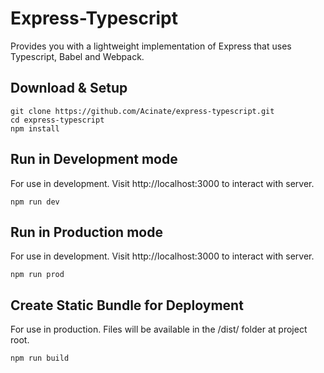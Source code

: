 # Express-Typescript

Provides you with a lightweight implementation of Express that uses Typescript, Babel and Webpack.

## Download & Setup

```
git clone https://github.com/Acinate/express-typescript.git
cd express-typescript
npm install
```

## Run in Development mode

For use in development. Visit http://localhost:3000 to interact with server.

`npm run dev`

## Run in Production mode

For use in development. Visit http://localhost:3000 to interact with server.

`npm run prod`

## Create Static Bundle for Deployment

For use in production. Files will be available in the /dist/ folder at project root.

`npm run build`
